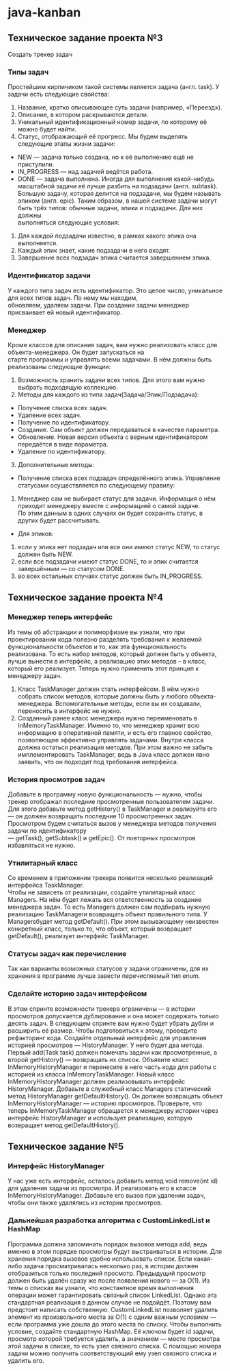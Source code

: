 # java-kanban
## Техническое задание проекта №3
Создать трекер задач
### Типы задач
Простейшим кирпичиком такой системы является задача (англ. task). У задачи есть следующие свойства:
1) Название, кратко описывающее суть задачи (например, «Переезд»).
2) Описание, в котором раскрываются детали.
3) Уникальный идентификационный номер задачи, по которому её можно будет найти.
4) Статус, отображающий её прогресс. Мы будем выделять следующие этапы жизни задачи:
* NEW — задача только создана, но к её выполнению ещё не приступили.
* IN_PROGRESS — над задачей ведётся работа.
* DONE — задача выполнена.
Иногда для выполнения какой-нибудь масштабной задачи её лучше разбить на подзадачи (англ. subtask). 
Большую задачу, которая делится на подзадачи, мы будем называть эпиком (англ. epic).
Таким образом, в нашей системе задачи могут быть трёх типов: обычные задачи, эпики и подзадачи. Для них должны  
выполняться следующие условия:
1) Для каждой подзадачи известно, в рамках какого эпика она выполняется.
2) Каждый эпик знает, какие подзадачи в него входят.
3) Завершение всех подзадач эпика считается завершением эпика.  
### Идентификатор задачи
У каждого типа задач есть идентификатор. Это целое число, уникальное для всех типов задач. По нему мы находим,  
обновляем, удаляем задачи. При создании задачи менеджер присваивает ей новый идентификатор.
### Менеджер
Кроме классов для описания задач, вам нужно реализовать класс для объекта-менеджера. Он будет запускаться на  
старте программы и управлять всеми задачами. В нём должны быть реализованы следующие функции:
1) Возможность хранить задачи всех типов. Для этого вам нужно выбрать подходящую коллекцию.
2) Методы для каждого из типа задач(Задача/Эпик/Подзадача):
* Получение списка всех задач.
* Удаление всех задач.
* Получение по идентификатору.
* Создание. Сам объект должен передаваться в качестве параметра.
* Обновление. Новая версия объекта с верным идентификатором передаётся в виде параметра.
* Удаление по идентификатору.
3) Дополнительные методы:
* Получение списка всех подзадач определённого эпика.
Управление статусами осуществляется по следующему правилу:
1) Менеджер сам не выбирает статус для задачи. Информация о нём приходит менеджеру вместе с информацией о самой задаче.  
По этим данным в одних случаях он будет сохранять статус, в других будет рассчитывать.

* Для эпиков:

1) если у эпика нет подзадач или все они имеют статус NEW, то статус должен быть NEW.
2) если все подзадачи имеют статус DONE, то и эпик считается завершённым — со статусом DONE.
3) во всех остальных случаях статус должен быть IN_PROGRESS.

## Техническое задание проекта №4
### Менеджер теперь интерфейс
Из темы об абстракции и полиморфизме вы узнали, что при проектировании кода полезно разделять требования к желаемой
функциональности объектов и то, как эта функциональность реализована. То есть набор методов, который должен быть у 
объекта, лучше вынести в интерфейс, а реализацию этих методов – в класс, который его реализует. Теперь нужно применить 
этот принцип к менеджеру задач.
1) Класс TaskManager должен стать интерфейсом. В нём нужно собрать список методов, которые должны быть у любого 
объекта-менеджера. Вспомогательные методы, если вы их создавали, переносить в интерфейс не нужно.
2) Созданный ранее класс менеджера нужно переименовать в InMemoryTaskManager. Именно то, что менеджер хранит всю 
информацию в оперативной памяти, и есть его главное свойство, позволяющее эффективно управлять задачами. Внутри 
класса должна остаться реализация методов. При этом важно не забыть имплементировать TaskManager, ведь в Java класс 
должен явно заявить, что он подходит под требования интерфейса.
### История просмотров задач
Добавьте в программу новую функциональность — нужно, чтобы трекер отображал последние просмотренные пользователем 
задачи. Для этого добавьте метод getHistory() в  TaskManager и реализуйте его — он должен возвращать последние 10 
просмотренных задач. Просмотром будем считаться вызов у менеджера методов получения задачи по идентификатору  
— getTask(), getSubtask() и getEpic(). От повторных просмотров избавляться не нужно.
### Утилитарный класс
Со временем в приложении трекера появится несколько реализаций интерфейса TaskManager.   
Чтобы не зависеть от реализации, создайте утилитарный класс Managers.  На нём будет лежать вся ответственность за 
создание менеджера задач. То есть Managers должен сам подбирать нужную реализацию TaskManagerи возвращать объект 
правильного типа.
У Managersбудет метод  getDefault().  При этом вызывающему неизвестен конкретный класс, только то, что объект, 
который возвращает getDefault(), реализует интерфейс TaskManager.
### Статусы задач как перечисление
Так как варианты возможных статусов у задачи ограничены, для их хранения в программе лучше завести перечисляемый тип enum.
### Сделайте историю задач интерфейсом
В этом спринте возможности трекера ограничены — в истории просмотров допускается дублирование и она может содержать 
только десять задач. В следующем спринте вам нужно будет убрать дубли и расширить её размер. Чтобы подготовиться к 
этому, проведите рефакторинг кода.
Создайте отдельный интерфейс для управления историей просмотров — HistoryManager. У него будет два метода. Первый 
add(Task task) должен помечать задачи как просмотренные, а второй getHistory() — возвращать их список.
Объявите класс InMemoryHistoryManager и перенесите в него часть кода для работы с историей из  класса 
InMemoryTaskManager.  Новый класс InMemoryHistoryManager должен реализовывать интерфейс HistoryManager.
Добавьте в служебный класс Managers статический метод HistoryManager getDefaultHistory().  Он должен возвращать объект 
InMemoryHistoryManager — историю просмотров.
Проверьте, что теперь InMemoryTaskManager обращается к менеджеру истории через интерфейс HistoryManager и использует 
реализацию, которую возвращает метод getDefaultHistory().
## Техническое задание №5
### Интерфейс HistoryManager
У нас уже есть интерфейс, осталось добавить метод void remove(int id) для удаления задачи из просмотра. И реализовать 
его в классе InMemoryHistoryManager. Добавьте его вызов при удалении задач, чтобы они также удалялись из истории 
просмотров.
### Дальнейшая разработка алгоритма с CustomLinkedList и HashMap
Программа должна запоминать порядок вызовов метода add, ведь именно в этом порядке просмотры будут выстраиваться в 
истории. Для хранения порядка вызовов удобно использовать список.
Если какая-либо задача просматривалась несколько раз, в истории должен отобразиться только последний просмотр. 
Предыдущий просмотр должен быть удалён сразу же после появления нового — за O(1). Из темы о списках вы узнали, 
что константное время выполнения операции может гарантировать связный список LinkedList. Однако эта стандартная 
реализация в данном случае не подойдёт. Поэтому вам предстоит написать собственную.
CustomLinkedList позволяет удалить элемент из произвольного места за О(1) с одним важным условием — если программа 
уже дошла до этого места по списку. Чтобы выполнить условие, создайте стандартную HashMap. Её ключом будет id задачи, 
просмотр которой требуется удалить, а значением — место просмотра этой задачи в списке, то есть узел связного списка. 
С помощью номера задачи можно получить соответствующий ему узел связного списка и удалить его.